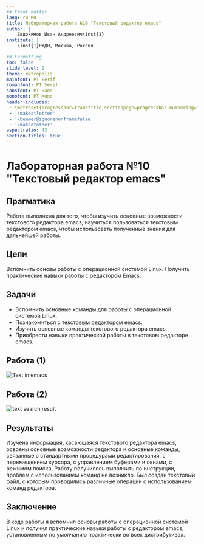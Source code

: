 ```yaml
---
## Front matter
lang: ru-RU
title: Лабораторная работа №10 "Текстовый редактор emacs" 
author: |
	Евдокимов Иван Андреевич\inst{1}
institute: |
	\inst{1}РУДН, Москва, Россия

## Formatting
toc: false
slide_level: 2
theme: metropolis
mainfont: PT Serif
romanfont: PT Serif
sansfont: PT Sans
monofont: PT Mono
header-includes: 
 - \metroset{progressbar=frametitle,sectionpage=progressbar,numbering=fraction}
 - '\makeatletter'
 - '\beamer@ignorenonframefalse'
 - '\makeatother'
aspectratio: 43
section-titles: true
---
```


# Лабораторная работа №10 "Текстовый редактор emacs" 

## Прагматика

Работа выполнена для того, чтобы изучить основные возможности текстового редактора emacs, научиться пользоваться текстовым редактором emacs, чтобы использовать полученные знания для дальнейшей работы.

## Цели

Вспомнить основы работы с операционной системой Linux. Получить практические навыки работы с редактором Emacs.

## Задачи

-	Вспомнить основные команды для работы с операционной системой Linux.
-  Познакомиться с текстовым редактором emacs.
-  Изучить основные команды текстового редактора emacs.
-	Приобрести навыки практической работы в текстовом редакторе emacs.

## Работа (1)

![Text in emacs](g2.png)

## Работа (2)

![text search result](g11.png)

## Результаты

Изучена информация, касающаяся текстового редактора emacs, освоены основные возможности редактора и основные команды, связанные с стандартными процедурами редактирования, с перемещением курсора, с управлением буферами и окнами, с режимом поиска. Работу получилось выполнить по инструкции, проблем с использованием команд не возникло. Был создан текстовый файл, с которым проводились различные операции с иcпользованием команд редактора.

## Заключение

В ходе работы я вспомнил основы работы с операционной системой Linux и получил практические навыки работы с редактором emacs, установленным по умолчанию практически во всех дистрибутивах.